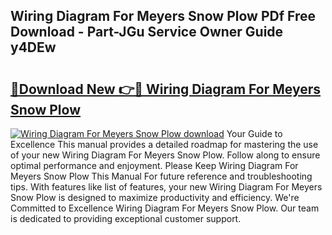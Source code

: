 ## Wiring Diagram For Meyers Snow Plow PDf Free Download - Part-JGu Service Owner Guide y4DEw

# <h2><a href="http://dfmdhv.blite.top/?on=Wiring+Diagram+For+Meyers+Snow+Plow">🔗Download New 👉🔴 Wiring Diagram For Meyers Snow Plow</a></h2>

[![Wiring Diagram For Meyers Snow Plow download](https://i.imgur.com/lujVjoI.png)](http://dfmdhv.blite.top/?on=Wiring+Diagram+For+Meyers+Snow+Plow)
Your Guide to Excellence This manual provides a detailed roadmap for mastering the use of your new Wiring Diagram For Meyers Snow Plow. Follow along to ensure optimal performance and enjoyment. Please Keep Wiring Diagram For Meyers Snow Plow This Manual For future reference and troubleshooting tips. With features like list of features, your new Wiring Diagram For Meyers Snow Plow is designed to maximize productivity and efficiency. We're Committed to Excellence Wiring Diagram For Meyers Snow Plow. Our team is dedicated to providing exceptional customer support.
